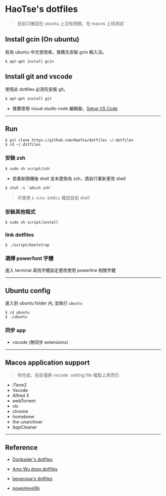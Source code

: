 # HaoTse's dotfiles

> 目前只確認在 ubuntu 上沒有問題，在 macos 上待測試

## Install gcin (On ubuntu)
若為 ubuntu 中文使用者，推薦先安裝 gcin 輸入法。
```shell
$ apt-get install gcin
```

## Install git and vscode
使用此 dotfiles 必須先安裝 git。
```shell
$ apt-get install git
```
- 推薦使用 visual studio code 編輯器，[Setup VS Code](https://code.visualstudio.com/docs/setup/setup-overview)

---

## Run

```shell
$ git clone https://github.com/HaoTse/dotfiles ~/.dotfiles
$ cd ~/.ditfiles
```

### 安裝 zsh
```shell
$ sudo sh script/zsh
```
- 若重新開機後 shell 並未更換為 zsh，請自行重新更改 shell
```shell
$ chsh -s `which zsh`
```
> 可使用 `$ echo $SHELL` 確認目前 shell

### 安裝其他程式
```shell
$ sudo sh script/install
```

### link dotfiles
```shell
$ ./script/bootstrap
```

### 選擇 powerfont 字體
進入 terminal 尋找字體設定更改使用 powerline 相關字體

---
## Ubuntu config
進入到 ubuntu folder 內, 並執行 `ubuntu`
```shell
$ cd ubuntu
$ ./ubuntu
```
### 同步 app
- vscode (無同步 extensions)

---
## Macos application support
> 待完成，目前僅將 vscode  setting file 複製上來而已
- iTerm2
- Vscode
- Alfred 3
- webTorrent
- vlc
- chrome
- homebrew
- the-unarchiver
- AppCleaner

---

## Reference
- [Donbader's dotfiles](https://github.com/donbader/dotfiles)
- [Amo Wu does dotfiles](https://github.com/amowu/dotfiles)
- [bevacqua's dotfiles](https://github.com/bevacqua/dotfiles)

- [powerlevel9k](https://github.com/bhilburn/powerlevel9k)

